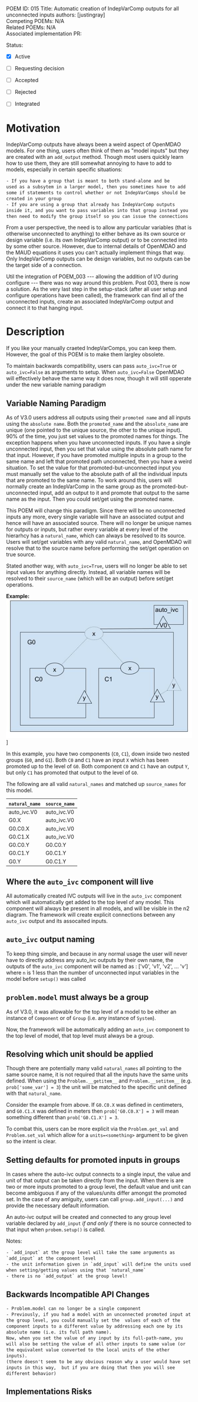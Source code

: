 POEM ID: 015 
Title: Automatic creation of IndepVarComp outputs for all unconnected inputs
authors: [justingray]  
Competing POEMs: N/A  
Related POEMs: N/A  
Associated implementation PR: 

Status:
  
- [x] Active
- [ ] Requesting decision
- [ ] Accepted
- [ ] Rejected
- [ ] Integrated


Motivation
==========

IndepVarComp outputs have always been a weird aspect of OpenMDAO models.
For one thing, users often think of them as "model inputs" but they are created with an `add_output` method. 
Though most users quickly learn how to use them, they are still somewhat annoying to have to add to models, especially in certain specific situations: 

    - If you have a group that is meant to both stand-alone and be 
    used as a subsytem in a larger model, then you sometimes have to add some if statements to control whether or not IndepVarComps should be created in your group 
    - If you are using a group that already has IndepVarComp outputs inside it, and you want to pass variables into that group instead you then need to modify the group itself so you can issue the connections 

From a user perspective, the need is to allow any particular variables (that is otherwise unconnected to anything) to either behave as its own source or design variable (i.e. its own IndepVarComp output) or to be connected into by some other source.
However, due to internal details of OpenMDAO and the MAUD equations it uses you can't actually implement things that way.
Only IndepVarComp outputs can be design variables, but no outputs can be the target side of a connection. 

Util the integration of POEM_003 --- allowing the addition of I/O during configure --- there was no way around this problem. 
Post 003, there is now a solution. 
As the very last step in the setup-stack (after all user setup and configure operations have been called), the framework can find all of the unconnected inputs, create an associated IndepVarComp output and connect it to that hanging input.


Description
===========
If you like your manually craeted IndepVarComps, you can keep them. 
However, the goal of this POEM is to make them largley obsolete.

To maintain backwards compatibility, users can pass `auto_ivc=True` or `auto_ivc=False` as arguments to setup. 
When `auto_ivc=False` OpenMDAO will effectively behave the same way it does now, though it will still opperate under the new variable naming paradigm

Variable Naming Paradigm
------------------------
As of V3.0 users address all outputs using their `promoted name` and all inputs using the `absolute name`.
Both the `promoted_name` and the `absolute_name` are unique (one pointed to the unique source, the other to the unique input). 
90% of the time, you just set values to the promoted names for things. 
The exception happens when you have unconnected inputs. 
If you have a single unconnected input, then you set that value using the absolute path name for that input. 
However, if you have promoted multiple inputs in a group to the same name and left that promoted path unconnected, then you have a weird situation. 
To set the value for that promoted-but-unconnected input you must manually set the value to the absolute path of all the individual inputs that are promoted to the same name. 
To work around this, users will normally create an IndepVarComp in the same group as the promoted-but-unconnected input, add an output to it and  promote that output to the same name as the input. 
Then you could set/get using the promoted name.  

This POEM will change this paradigm. 
Since there will be no unconnected inputs any more, every single variable will have an associated output and hence will have an associated source.
There will no longer be unique names for outputs or inputs, but rather every variable at every level of the hierarhcy has a `natural_name`, which can always be resolved to its source. 
Users will set/get variables with any valid `natural_name`, 
and OpenMDAO will resolve that to the source name before performing the set/get operation on true source. 

Stated another way, with `auto_ivc=True`, users will no longer be able to set input values for anything directly. 
Instead, all variable names will be resolved to their `source_name` (which will be an output) before set/get operations. 

**Example:**
![example model to understand `natural name` vs `source name`](/POEM_015/poem_015_example_model.jpg)]

In this example, you have two components (`C0`, `C1`), down inside two nested groups (`G0`, and `G1`). 
Both `C0` and `C1` have an input `X` which has been promoted up to the level of `G0`. 
Both component `C0` and `C1` have an output `Y`, but only `C1` has promoted that output to the level of `G0`. 

The following are all valid `natural_names` and matched up `source_names` for this model.

| `natural_name`| `source_name` |
|---------------|---------------|
| auto_ivc.V0   | auto_ivc.V0   |
| G0.X          | auto_ivc.V0   |
| G0.C0.X       | auto_ivc.V0   |
| G0.C1.X       | auto_ivc.V0   |
| G0.C0.Y       | G0.C0.Y       |
| G0.C1.Y       | G0.C1.Y       |
| G0.Y          | G0.C1.Y       |


Where the `auto_ivc` component will live
----------------------------------------
All automatically created IVC outputs will live in the `auto_ivc` component which will automatically get added to the top level of any model. 
This component will always be present in all models, and will be visible in the n2 diagram. 
The framework will create explicit connections between any `auto_ivc` output and its assocaited inputs. 

`auto_ivc` output naming
-------------------------
To keep thing simple, and because in any normal usage the user will never have to directly address any auto_ivc outputs by their own name, the outputs of the `auto_ivc` component will be named as : ['v0', 'v1', 'v2', ... 'v<n>'] where `n` is 1 less than the number of unconnected input variables in the model before `setup()` was called

`problem.model` must always be a group
--------------------------------------
As of V3.0, it was allowable for the top level of a model to be either an instance of `Component` or of `Group` (i.e. any instance of `System`). 

Now, the framework will be automatically adding an `auto_ivc` component to the top level of model, that top level must always be a group. 

Resolving which unit should be applied
--------------------------------------

Though there are potentially many valid `natural_names` all pointing to the same source name, 
it is not required that all the inputs have the same units defined. 
When using the `Problem.__getitem__` and `Problem.__setitem__` (e.g. `prob['some_var'] = 3`) the unit will be matched to the specific unit defined with that `natural_name`.

Consider the example from above. 
If `G0.C0.X` was defined in centimeters, and `G0.C1.X` was defined in meters then 
`prob['G0.C0.X'] = 3` will mean something different than `prob['G0.C1.X'] = 3`. 

To combat this, users can be more explicit via the `Problem.get_val` and `Problem.set_val` which allow for a `units=<something>` argument to be given so the intent is clear. 


Setting defaults for promoted inputs in groups 
-----------------------------------------------

In cases where the auto-ivc output connects to a single input, the value and unit of that output can be taken directly from the input. 
When there is are two or more inputs promoted to a group level, the default value and unit can become ambiguous if any of the values/units differ amongst the promoted set. In the case of any amiguity, users can call `group.add_input(...)` and provide the necessary default information. 

An auto-ivc output will be created and connected to any group level variable declared by `add_input` *if and only if* there is no source connected to that input when `probem.setup()` is called. 

Notes:

    - `add_input` at the group level will take the same arguments as `add_input` at the component level 
    - the unit information given in `add_input` will define the units used when setting/getting values using that `natural_name`
    - there is no `add_output` at the group level!

Backwards Incompatible API Changes
----------------------------------

    - Problem.model can no longer be a single component
    - Previously, if you had a model with an unconnected promoted input at the group level, you could manually set the  values of each of the component inputs to a different value by addressing each one by its absolute name (i.e. its full path name). 
    Now, when you set the value of any input by its full-path-name, you will also be setting the value of all other inputs to same value (or the equivalent value converted to the local units of the other inputs). 
    (there doesn't seem to be any obvious reason why a user would have set inputs in this way,  but if you are doing that then you will see different behavior)


Implementations Risks
---------------------



